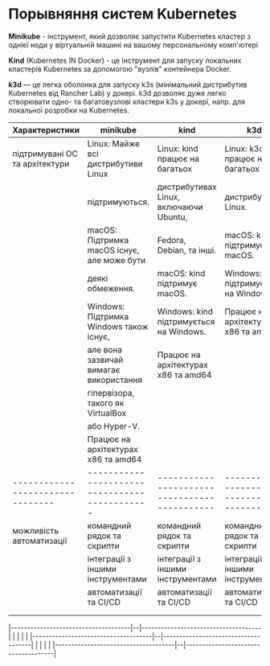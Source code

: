 # Порывняння систем Kubernetes

**Minikube** - інструмент, який дозволяє запустити Kubernetes кластер з однієї ноди у віртуальній машині на вашому персональному комп'ютері

**Kind** (Kubernetes IN Docker) - це інструмент для запуску локальних кластерів Kubernetes за допомогою "вузлів" контейнера Docker.

**k3d** — це легка оболонка для запуску k3s (мінімальний дистрибутив Kubernetes від Rancher Lab) у докері. k3d дозволяє дуже легко створювати одно- та багатовузлові кластери k3s у докері, напр. для локальної розробки на Kubernetes.

| Характеристики                 | minikube                                    | kind                                       | k3d                                       |
|--------------------------------|---------------------------------------------|--------------------------------------------|-------------------------------------------|
| підтримувані ОС та архітектури | Linux: Майже всі дистрибутиви Linux         | Linux: kind працює на багатьох             | Linux: k3d працює на багатьох             |
|                                | підтримуються.                              | дистрибутивах Linux, включаючи Ubuntu,     | дистрибутивах Linux.                      |
|                                | macOS: Підтримка macOS існує, але може бути | Fedora, Debian, та інші.                   | macOS: k3d підтримує macOS.               |
|                                | деякі обмеження.                            | macOS: kind підтримує macOS.               | Windows: k3d підтримується на Windows.    |
|                                | Windows: Підтримка Windows також існує,     | Windows: kind підтримується на Windows.    | Працює на архітектурах x86 та amd64       |
|                                | але вона зазвичай вимагає використання      | Працює на архітектурах x86 та amd64        |                                           |
|                                | гіпервізора, такого як VirtualBox           |                                            |                                           |
|                                | або Hyper-V.                                |                                            |                                           |
|                                | Працює на архітектурах x86 та amd64         |                                            |                                           |
|--------------------------------|---------------------------------------------|--------------------------------------------|-------------------------------------------|
| можливість автоматизації       | командний рядок та скрипти                  | командний рядок та скрипти                 | командний рядок та скрипти                |
|                                | інтеграції з іншими інструментами           | інтеграції з іншими інструментами          |інтеграції з іншими інструментами          |
|                                | автоматизації та CI/CD                      | автоматизації та CI/CD                     |автоматизації та CI/CD                     |
|                                | 
|                                | 


|-------------------------------------|--|-------------------------------------|
|                                     |  |                                     |
|-------------------------------------|--|-------------------------------------|
|                                     |  |                                     |
|-------------------------------------|--|-------------------------------------|
